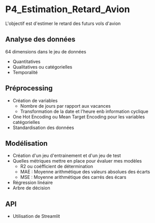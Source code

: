 # P4_Estimation_Retard_Avion
L'objectif est d'estimer le retard des futurs vols d'avion

## Analyse des données
64 dimensions dans le jeu de données
* Quantitatives
* Qualitatives ou catégorielles
* Temporalité

## Préprocessing
* Création de variables
   * Nombre de jours par rapport aux vacances
   * Transformation de la date et l'heure enb information cyclique
* One Hot Encoding ou Mean Target Encoding pour les variables catégorielles
* Standardisation des données

## Modélisation
* Création d'un jeu d'entrainement et d'un jeu de test
* Quelles métriques mettre en place pour évaluer mes modèles
   * R2 ou coéfficient de détermination
   * MAE : Moyenne arithmétique des valeurs absolues des écarts
   * MSE :  Moyenne arithmétique des carrés des écars
* Régression linéaire
* Arbre de décision

## API
* Utilisation de Streamlit
